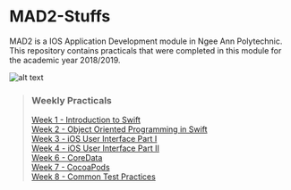 # MAD2-Stuffs
MAD2 is a IOS Application Development module in Ngee Ann Polytechnic. This repository contains practicals that were completed in this module for the academic year 2018/2019.  

![alt text](https://developer.apple.com/assets/elements/icons/xcode6/Xcode6-128x128_2x.png "XCode")
> ### Weekly Practicals
>[Week 1 - Introduction to Swift](https://github.com/ktzy0305/MAD2-Stuffs/tree/master/Week%201)  
[Week 2 - Object Oriented Programming in Swift](https://github.com/ktzy0305/MAD2-Stuffs/tree/master/Week%202)  
[Week 3 - iOS User Interface Part I](https://github.com/ktzy0305/MAD2-Stuffs/tree/master/Week%203)  
[Week 4 - iOS User Interface Part II](https://github.com/ktzy0305/MAD2-Stuffs/tree/master/Week%204)  
[Week 6 - CoreData](https://github.com/ktzy0305/MAD2-Stuffs/tree/master/Week%206)  
[Week 7 - CocoaPods](https://github.com/ktzy0305/MAD2-Stuffs/tree/master/Week%207)  
[Week 8 - Common Test Practices](https://github.com/ktzy0305/MAD2-Stuffs/tree/master/Common%20Test)
